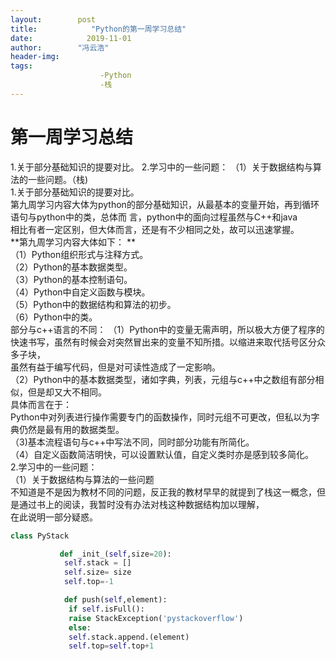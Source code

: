 ```yaml
---
layout:        post
title:            "Python的第一周学习总结"
date:            2019-11-01
author:        "冯云浩"
header-img:
tags:
                    -Python
                    -栈
---
```




# 第一周学习总结



1.关于部分基础知识的提要对比。
2.学习中的一些问题：
（1）关于数据结构与算法的一些问题。（栈)  
1.关于部分基础知识的提要对比。   
  第九周学习内容大体为python的部分基础知识，从最基本的变量开始，再到循环语句与python中的类，总体而  言，python中的面向过程虽然与C++和java  
相比有者一定区别，但大体而言，还是有不少相同之处，故可以迅速掌握。  
**第九周学习内容大体如下： **  
（1）Python组织形式与注释方式。  
（2）Python的基本数据类型。  
（3）Python的基本控制语句。  
（4）Python中自定义函数与模块。   
（5）Python中的数据结构和算法的初步。  
（6）Python中的类。  
部分与c++语言的不同：
（1）Python中的变量无需声明，所以极大方便了程序的快速书写，虽然有时候会对突然冒出来的变量不知所措。以缩进来取代括号区分众多子块，  
虽然有益于编写代码，但是对可读性造成了一定影响。  
（2）Python中的基本数据类型，诸如字典，列表，元组与c++中之数组有部分相似，但是却又大不相同。  
具体而言在于：  
Python中对列表进行操作需要专门的函数操作，同时元组不可更改，但私以为字典仍然是最有用的数据类型。  
（3)基本流程语句与c++中写法不同，同时部分功能有所简化。  
（4）自定义函数简洁明快，可以设置默认值，自定义类时亦是感到较多简化。  
2.学习中的一些问题：  
（1）关于数据结构与算法的一些问题  
不知道是不是因为教材不同的问题，反正我的教材早早的就提到了栈这一概念，但是通过书上的阅读，我暂时没有办法对栈这种数据结构加以理解，  
在此说明一部分疑惑。    

```python
class PyStack

​           def _init_(self,size=20):
​            self.stack = []
​            self.size= size
​            self.top=-1                     

​            def push(self,element):
​             if self.isFull():
​             raise StackException('pystackoverflow')
​             else:
​             self.stack.append.(element)                 
​             self.top=self.top+1
```



